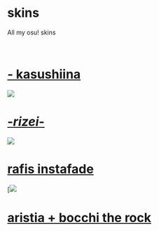 # skins
All my osu! skins

<br>


# [- kasushiina](https://github.com/rudj-skinhub/woal/raw/tyfh/knko/-%20kasushiina.osk)
[![](https://i.ibb.co/kVZ7vKV/screenshot039.jpg)](https://github.com/rudj-skinhub/woal/raw/tyfh/knko/-%20kasushiina.osk)

# [-_rizei_-](https://github.com/rudj-skinhub/woal/raw/tyfh/knko/-_rizei_-.osk)
[![](https://i.ibb.co/5RxH3Jg/screenshot050.jpg)](https://github.com/rudj-skinhub/woal/raw/tyfh/knko/-_rizei_-.osk)

# [rafis instafade](https://cdn.discordapp.com/attachments/880413183347687518/1110613782130077786/-_rafis.osk)
[![](https://i.ibb.co/RDZhDcw/screenshot102.jpg)


# [aristia + bocchi the rock](https://cdn.discordapp.com/attachments/880413183347687518/1110615784587268136/-_BOCCHI_BOCCHI.osk)



#

  <br></br>
  </p>
